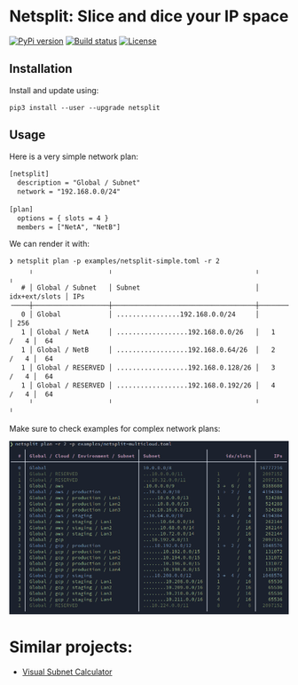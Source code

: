 # Netsplit: Slice and dice your IP space

[![PyPi version](https://badge.fury.io/py/netsplit.svg)](https://pypi.org/project/netsplit/)
[![Build status](https://github.com/hasiotis/netsplit/workflows/Pull%20Request/badge.svg)](https://github.com/hasiotis/netsplit/actions?query=workflow%3A%22Pull+Request%22)
[![License](https://img.shields.io/badge/License-Apache_2.0-blue.svg)](https://github.com/hasiotis/netsplit/blob/master/LICENSE)


## Installation

Install and update using:
```
pip3 install --user --upgrade netsplit
```

## Usage

Here is a very simple network plan:
```
[netsplit]
  description = "Global / Subnet"
  network = "192.168.0.0/24"

[plan]
  options = { slots = 4 }
  members = ["NetA", "NetB"]
```
We can render it with:
```
❯ netsplit plan -p examples/netsplit-simple.toml -r 2
     ╷                   ╷                                    ╷               ╷
   # │ Global / Subnet   │ Subnet                             │ idx+ext/slots │ IPs
╶────┼───────────────────┼────────────────────────────────────┼───────────────┼─────╴
   0 │ Global            │ ................192.168.0.0/24     │               │ 256
   1 │ Global / NetA     │ ..................192.168.0.0/26   │   1     /   4 │  64
   1 │ Global / NetB     │ ..................192.168.0.64/26  │   2     /   4 │  64
   1 │ Global / RESERVED │ ..................192.168.0.128/26 │   3     /   4 │  64
   1 │ Global / RESERVED │ ..................192.168.0.192/26 │   4     /   4 │  64
     ╵                   ╵                                    ╵               ╵
```
Make sure to check examples for complex network plans:

![Multicloud Plan](/examples/img/netsplit-multicloud.png)

# Similar projects:

* [Visual Subnet Calculator](https://github.com/ckabalan/visualsubnetcalc)
